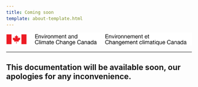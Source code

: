```yaml
---
title: Coming soon 
template: about-template.html
---
```


![ECCC logo](../img_eccc-logo.png)

-------------------------------------------------------------------------

## This documentation will be available soon,  our apologies for any inconvenience.


